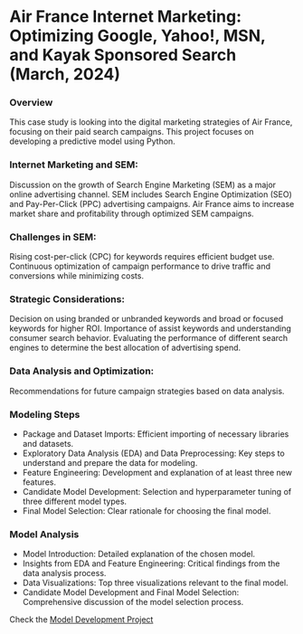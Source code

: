 # Air France Internet Marketing: Optimizing Google, Yahoo!, MSN, and Kayak Sponsored Search (March, 2024)

### Overview
This case study is looking into the digital marketing strategies of Air France, focusing on their paid search campaigns. This project focuses on developing a predictive model using Python.

### Internet Marketing and SEM:
Discussion on the growth of Search Engine Marketing (SEM) as a major online advertising channel.
SEM includes Search Engine Optimization (SEO) and Pay-Per-Click (PPC) advertising campaigns.
Air France aims to increase market share and profitability through optimized SEM campaigns.

### Challenges in SEM:
Rising cost-per-click (CPC) for keywords requires efficient budget use.
Continuous optimization of campaign performance to drive traffic and conversions while minimizing costs.

### Strategic Considerations:
Decision on using branded or unbranded keywords and broad or focused keywords for higher ROI.
Importance of assist keywords and understanding consumer search behavior.
Evaluating the performance of different search engines to determine the best allocation of advertising spend.

### Data Analysis and Optimization:
Recommendations for future campaign strategies based on data analysis.



### Modeling Steps
- Package and Dataset Imports: Efficient importing of necessary libraries and datasets.
- Exploratory Data Analysis (EDA) and Data Preprocessing: Key steps to understand and prepare the data for modeling.
- Feature Engineering: Development and explanation of at least three new features.
- Candidate Model Development: Selection and hyperparameter tuning of three different model types.
- Final Model Selection: Clear rationale for choosing the final model.

### Model Analysis
- Model Introduction: Detailed explanation of the chosen model.
- Insights from EDA and Feature Engineering: Critical findings from the data analysis process.
- Data Visualizations: Top three visualizations relevant to the final model.
- Candidate Model Development and Final Model Selection: Comprehensive discussion of the model selection process.

Check the [Model Development Project](https://github.com/kbatin/kbworks.github.io/blob/main/https://github.com/kbatin/Air-France-SEM-campaigns)
